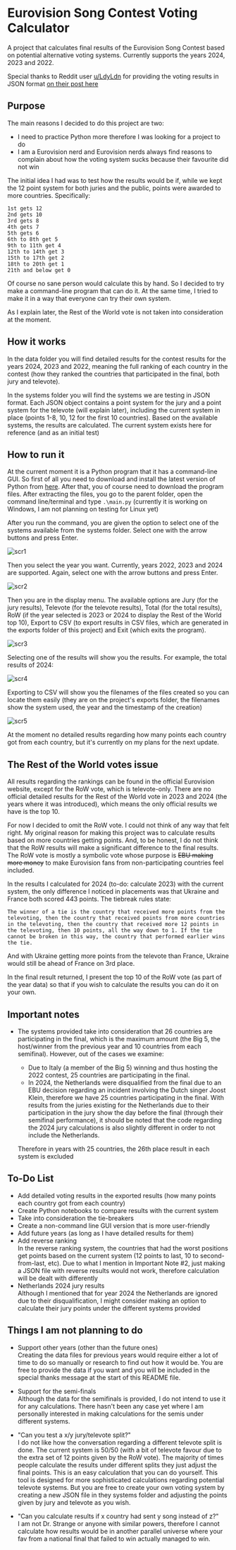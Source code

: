 # Eurovision Song Contest Voting Calculator

A project that calculates final results of the Eurovision Song Contest based on potential alternative voting systems. Currently supports the years 2024, 2023 and 2022.

Special thanks to Reddit user [u/LdyLdn](https://www.reddit.com/user/LdyLdn/) for providing the voting results in JSON format [on their post here](https://www.reddit.com/r/eurovision/comments/1dcth40/i_created_a_eurovision_results_breakdown_website/)

## Purpose  

The main reasons I decided to do this project are two:

* I need to practice Python more therefore I was looking for a project to do
* I am a Eurovision nerd and Eurovision nerds always find reasons to complain about how the voting system sucks because their favourite did not win

The initial idea I had was to test how the results would be if, while we kept the 12 point system for both juries and the public, points were awarded to more countries. Specifically:

```text
1st gets 12
2nd gets 10
3rd gets 8
4th gets 7
5th gets 6
6th to 8th get 5
9th to 11th get 4
12th to 14th get 3
15th to 17th get 2
18th to 20th get 1
21th and below get 0
```

Of course no sane person would calculate this by hand. So I decided to try make a command-line program that can do it. At the same time, I tried to make it in a way that everyone can try their own system.

As I explain later, the Rest of the World vote is not taken into consideration at the moment.

## How it works

In the data folder you will find detailed results for the contest results for the years 2024, 2023 and 2022, meaning the full ranking of each country in the contest (how they ranked the countries that participated in the final, both jury and televote).

In the systems folder you will find the systems we are testing in JSON format. Each JSON object contains a point system for the jury and a point system for the televote (will explain later), including the current system in place (points 1-8, 10, 12 for the first 10 countries). Based on the available systems, the results are calculated. The current system exists here for reference (and as an initial test)

## How to run it

At the current moment it is a Python program that it has a command-line GUI. So first of all you need to download and install the latest version of Python from [here](https://www.python.org/downloads/). After that, you of course need to download the program files. After extracting the files, you go to the parent folder, open the command line/terminal and type ```.\main.py```  (currently it is working on Windows, I am not planning on testing for Linux yet)

After you run the command, you are given the option to select one of the systems available from the systems folder. Select one with the arrow buttons and press Enter.

![scr1](https://github.com/NeoLeonn3/eurovision-voting-system-calculator/assets/40034404/4f473128-963a-4b6d-8e01-1f9beae60b6c)  

Then you select the year you want. Currently, years 2022, 2023 and 2024 are supported. Again, select one with the arrow buttons and press Enter.

![scr2](https://github.com/NeoLeonn3/eurovision-voting-system-calculator/assets/40034404/0507266e-ebd8-47fb-a3a9-a5cbf486474c)  

Then you are in the display menu. The available options are Jury (for the jury results), Televote (for the televote results), Total (for the total results), RoW (if the year selected is 2023 or 2024 to display the Rest of the World top 10), Export to CSV (to export results in CSV files, which are generated in the exports folder of this project) and Exit (which exits the program).

![scr3](https://github.com/NeoLeonn3/eurovision-voting-system-calculator/assets/40034404/a5c47922-9005-4e58-926a-273164490ce4)

Selecting one of the results will show you the results. For example, the total results of 2024:

![scr4](https://github.com/NeoLeonn3/eurovision-voting-system-calculator/assets/40034404/e4bd95be-19f2-490f-920f-4a9370cbba21)

Exporting to CSV will show you the filenames of the files created so you can locate them easily (they are on the project's exports folder, the filenames show the system used, the year and the timestamp of the creation)

![scr5](https://github.com/NeoLeonn3/eurovision-voting-system-calculator/assets/40034404/96edaeca-01ad-4db2-8da9-1afc1b265097)

At the moment no detailed results regarding how many points each country got from each country, but it's currently on my plans for the next update.

## The Rest of the World votes issue

All results regarding the rankings can be found in the official Eurovision website, except for the RoW vote, which is televote-only. There are no official detailed results for the Rest of the World vote in 2023 and 2024 (the years where it was introduced), which means the only official results we have is the top 10.

For now I decided to omit the RoW vote. I could not think of any way that felt right. My original reason for making this project was to calculate results based on more countries getting points. And, to be honest, I do not think that the RoW results will make a significant difference to the final results. The RoW vote is mostly a symbolic vote whose purpose is ~~EBU making more money~~ to make Eurovision fans from non-participating countries feel included.

In the results I calculated for 2024 (to-do: calculate 2023) with the current system, the only difference I noticed in placements was that Ukraine and France both scored 443 points. The tiebreak rules state:

```text
The winner of a tie is the country that received more points from the televoting, then the country that received points from more countries in the televoting, then the country that received more 12 points in the televoting, then 10 points, all the way down to 1. If the tie cannot be broken in this way, the country that performed earlier wins the tie. 
```

And with Ukraine getting more points from the televote than France, Ukraine would still be ahead of France on 3rd place.

In the final result returned, I present the top 10 of the RoW vote (as part of the year data) so that if you wish to calculate the results you can do it on your own.

## Important notes

* The systems provided take into consideration that 26 countries are participating in the final, which is the maximum amount (the Big 5, the host/winner from the previous year and 10 countries from each semifinal). However, out of the cases we examine:

  * Due to Italy (a member of the Big 5) winning and thus hosting the 2022 contest, 25 countries are participating in the final.
  * In 2024, the Netherlands were disqualified from the final due to an EBU decision regarding an incident involving the Dutch singer Joost Klein, therefore we have 25 countries participating in the final. With results from the juries existing for the Netherlands due to their participation in the jury show the day before the final (through their semifinal performance), it should be noted that the code regarding the 2024 jury calculations is also slightly different in order to not include the Netherlands.  

  Therefore in years with 25 countries, the 26th place result in each system is excluded

## To-Do List

* Add detailed voting results in the exported results (how many points each country got from each country)
* Create Python notebooks to compare results with the current system
* Take into consideration the tie-breakers
* Create a non-command line GUI version that is more user-friendly
* Add future years (as long as I have detailed results for them)
* Add reverse ranking  
In the reverse ranking system, the countries that had the worst positions get points based on the current system (12 points to last, 10 to second-from-last, etc). Due to what I mention in Important Note #2, just making a JSON file with reverse results would not work, therefore calculation will be dealt with differently
* Netherlands 2024 jury results  
Although I mentioned that for year 2024 the Netherlands are ignored due to their disqualification, I might consider making an option to calculate their jury points under the different systems provided

## Things I am not planning to do

* Support other years (other than the future ones)  
Creating the data files for previous years would require either a lot of time to do so manually or research to find out how it would be. You are free to provide the data if you want and you will be included in the special thanks message at the start of this README file.

* Support for the semi-finals  
Although the data for the semifinals is provided, I do not intend to use it for any calculations. There hasn't been any case yet where I am personally interested in making calculations for the semis under different systems.

* "Can you test a x/y jury/televote split?"  
I do not like how the conversation regarding a different televote split is done. The current system is 50/50 (with a bit of televote favour due to the extra set of 12 points given by the RoW vote). The majority of times people calculate the results under different splits they just adjust the final points. This is an easy calculation that you can do yourself. This tool is designed for more sophisticated calculations regarding potential televote systems. But you are free to create your own voting system by creating a new JSON file in they systems folder and adjusting the points given by jury and televote as you wish.

* "Can you calculate results if x country had sent y song instead of z?"  
I am not Dr. Strange or anyone with similar powers, therefore I cannot calculate how results would be in another parallel universe where your fav from a national final that failed to win actually managed to win.
